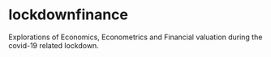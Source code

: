 # lockdownfinance
Explorations of Economics, Econometrics and Financial valuation during the covid-19 related lockdown.
